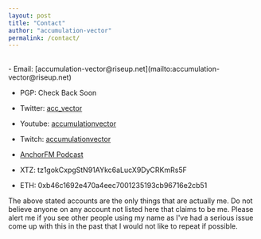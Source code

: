 ```yaml
---
layout: post
title: "Contact"
author: "accumulation-vector"
permalink: /contact/
---
```


<br>
- Email: [accumulation-vector@riseup.net](mailto:accumulation-vector@riseup.net)

- PGP: Check Back Soon

- Twitter: [acc_vector](https://www.twitter.com/acc_vector)

- Youtube: [accumulationvector](https://youtube.com)

- Twitch: [accumulationvector](https://www.twitch.tv/accumulationvector)

- [AnchorFM Podcast](https://anchor.fm/accumulationvector)

- XTZ: tz1gokCxpgStN91AYkc6aLucX9DyCRKmRs5F

- ETH: 0xb46c1692e470a4eec7001235193cb96716e2cb51

The above stated accounts are the only things that are actually me. Do not believe anyone on any account not listed here that claims to be me. Please alert me if you see other people using my name as I've had a serious issue come up with this in the past that I would not like to repeat if possible.
<br>
